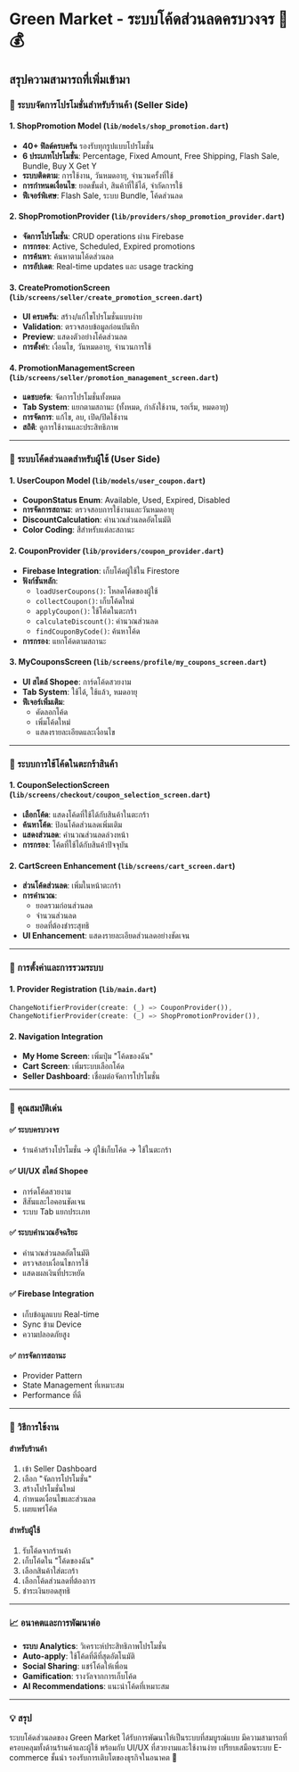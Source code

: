 # Green Market - ระบบโค้ดส่วนลดครบวงจร 🛒💰

## สรุปความสามารถที่เพิ่มเข้ามา

### 🏪 ระบบจัดการโปรโมชั่นสำหรับร้านค้า (Seller Side)

#### 1. **ShopPromotion Model** (`lib/models/shop_promotion.dart`)
- **40+ ฟิลด์ครบครัน** รองรับทุกรูปแบบโปรโมชั่น
- **6 ประเภทโปรโมชั่น**: Percentage, Fixed Amount, Free Shipping, Flash Sale, Bundle, Buy X Get Y
- **ระบบติดตาม**: การใช้งาน, วันหมดอายุ, จำนวนครั้งที่ใช้
- **การกำหนดเงื่อนไข**: ยอดขั้นต่ำ, สินค้าที่ใช้ได้, จำกัดการใช้
- **ฟีเจอร์พิเศษ**: Flash Sale, ระบบ Bundle, โค้ดส่วนลด

#### 2. **ShopPromotionProvider** (`lib/providers/shop_promotion_provider.dart`)
- **จัดการโปรโมชั่น**: CRUD operations ผ่าน Firebase
- **การกรอง**: Active, Scheduled, Expired promotions
- **การค้นหา**: ค้นหาตามโค้ดส่วนลด
- **การอัปเดต**: Real-time updates และ usage tracking

#### 3. **CreatePromotionScreen** (`lib/screens/seller/create_promotion_screen.dart`)
- **UI ครบครัน**: สร้าง/แก้ไขโปรโมชั่นแบบง่าย
- **Validation**: ตรวจสอบข้อมูลก่อนบันทึก
- **Preview**: แสดงตัวอย่างโค้ดส่วนลด
- **การตั้งค่า**: เงื่อนไข, วันหมดอายุ, จำนวนการใช้

#### 4. **PromotionManagementScreen** (`lib/screens/seller/promotion_management_screen.dart`)
- **แดชบอร์ด**: จัดการโปรโมชั่นทั้งหมด
- **Tab System**: แยกตามสถานะ (ทั้งหมด, กำลังใช้งาน, รอเริ่ม, หมดอายุ)
- **การจัดการ**: แก้ไข, ลบ, เปิด/ปิดใช้งาน
- **สถิติ**: ดูการใช้งานและประสิทธิภาพ

---

### 👤 ระบบโค้ดส่วนลดสำหรับผู้ใช้ (User Side)

#### 1. **UserCoupon Model** (`lib/models/user_coupon.dart`)
- **CouponStatus Enum**: Available, Used, Expired, Disabled
- **การจัดการสถานะ**: ตรวจสอบการใช้งานและวันหมดอายุ
- **DiscountCalculation**: คำนวณส่วนลดอัตโนมัติ
- **Color Coding**: สีสำหรับแต่ละสถานะ

#### 2. **CouponProvider** (`lib/providers/coupon_provider.dart`)
- **Firebase Integration**: เก็บโค้ดผู้ใช้ใน Firestore
- **ฟังก์ชันหลัก**:
  - `loadUserCoupons()`: โหลดโค้ดของผู้ใช้
  - `collectCoupon()`: เก็บโค้ดใหม่
  - `applyCoupon()`: ใช้โค้ดในตะกร้า
  - `calculateDiscount()`: คำนวณส่วนลด
  - `findCouponByCode()`: ค้นหาโค้ด
- **การกรอง**: แยกโค้ดตามสถานะ

#### 3. **MyCouponsScreen** (`lib/screens/profile/my_coupons_screen.dart`)
- **UI สไตล์ Shopee**: การ์ดโค้ดสวยงาม
- **Tab System**: ใช้ได้, ใช้แล้ว, หมดอายุ
- **ฟีเจอร์เพิ่มเติม**:
  - คัดลอกโค้ด
  - เพิ่มโค้ดใหม่
  - แสดงรายละเอียดและเงื่อนไข

---

### 🛒 ระบบการใช้โค้ดในตะกร้าสินค้า

#### 1. **CouponSelectionScreen** (`lib/screens/checkout/coupon_selection_screen.dart`)
- **เลือกโค้ด**: แสดงโค้ดที่ใช้ได้กับสินค้าในตะกร้า
- **ค้นหาโค้ด**: ป้อนโค้ดส่วนลดเพิ่มเติม
- **แสดงส่วนลด**: คำนวณส่วนลดล่วงหน้า
- **การกรอง**: โค้ดที่ใช้ได้กับสินค้าปัจจุบัน

#### 2. **CartScreen Enhancement** (`lib/screens/cart_screen.dart`)
- **ส่วนโค้ดส่วนลด**: เพิ่มในหน้าตะกร้า
- **การคำนวณ**: 
  - ยอดรวมก่อนส่วนลด
  - จำนวนส่วนลด
  - ยอดที่ต้องชำระสุทธิ
- **UI Enhancement**: แสดงรายละเอียดส่วนลดอย่างชัดเจน

---

### 🔧 การตั้งค่าและการรวมระบบ

#### 1. **Provider Registration** (`lib/main.dart`)
```dart
ChangeNotifierProvider(create: (_) => CouponProvider()),
ChangeNotifierProvider(create: (_) => ShopPromotionProvider()),
```

#### 2. **Navigation Integration**
- **My Home Screen**: เพิ่มปุ่ม "โค้ดของฉัน"
- **Cart Screen**: เพิ่มระบบเลือกโค้ด
- **Seller Dashboard**: เชื่อมต่อจัดการโปรโมชั่น

---

### 🎯 คุณสมบัติเด่น

#### ✅ **ระบบครบวงจร**
- ร้านค้าสร้างโปรโมชั่น → ผู้ใช้เก็บโค้ด → ใช้ในตะกร้า

#### ✅ **UI/UX สไตล์ Shopee**
- การ์ดโค้ดสวยงาม
- สีสันและไอคอนชัดเจน
- ระบบ Tab แยกประเภท

#### ✅ **ระบบคำนวณอัจฉริยะ**
- คำนวณส่วนลดอัตโนมัติ
- ตรวจสอบเงื่อนไขการใช้
- แสดงผลเงินที่ประหยัด

#### ✅ **Firebase Integration**
- เก็บข้อมูลแบบ Real-time
- Sync ข้าม Device
- ความปลอดภัยสูง

#### ✅ **การจัดการสถานะ**
- Provider Pattern
- State Management ที่เหมาะสม
- Performance ที่ดี

---

### 🚀 วิธีการใช้งาน

#### **สำหรับร้านค้า**
1. เข้า Seller Dashboard
2. เลือก "จัดการโปรโมชั่น"
3. สร้างโปรโมชั่นใหม่
4. กำหนดเงื่อนไขและส่วนลด
5. เผยแพร่โค้ด

#### **สำหรับผู้ใช้**
1. รับโค้ดจากร้านค้า
2. เก็บโค้ดใน "โค้ดของฉัน"
3. เลือกสินค้าใส่ตะกร้า
4. เลือกโค้ดส่วนลดที่ต้องการ
5. ชำระเงินยอดสุทธิ

---

### 📈 อนาคตและการพัฒนาต่อ

- **ระบบ Analytics**: วิเคราะห์ประสิทธิภาพโปรโมชั่น
- **Auto-apply**: ใช้โค้ดที่ดีที่สุดอัตโนมัติ
- **Social Sharing**: แชร์โค้ดให้เพื่อน
- **Gamification**: รางวัลจากการเก็บโค้ด
- **AI Recommendations**: แนะนำโค้ดที่เหมาะสม

---

### 💡 สรุป

ระบบโค้ดส่วนลดของ Green Market ได้รับการพัฒนาให้เป็นระบบที่สมบูรณ์แบบ มีความสามารถที่ครอบคลุมทั้งด้านร้านค้าและผู้ใช้ พร้อมกับ UI/UX ที่สวยงามและใช้งานง่าย เปรียบเสมือนระบบ E-commerce ชั้นนำ รองรับการเติบโตของธุรกิจในอนาคต 🌟
